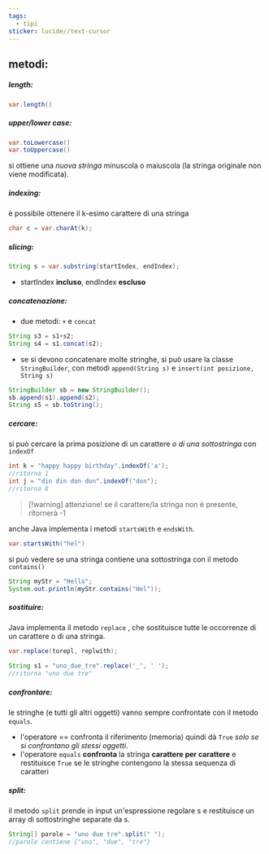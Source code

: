 ```yaml
---
tags:
  - tipi
sticker: lucide//text-cursor
---
```

## metodi:

##### length:
```java
var.length()
```
##### upper/lower case:
```java
var.toLowercase()
var.toUppercase()
```
si ottiene una *nuova stringa* minuscola o maiuscola (la stringa originale non viene modificata).

##### indexing:
è possibile ottenere il k-esimo carattere di una stringa
```java
char c = var.charAt(k);
```

##### slicing:
```java
String s = var.substring(startIndex, endIndex);
```
- startIndex **incluso**, endIndex **escluso**

##### concatenazione:
- due metodi: `+` e `concat`
```java
String s3 = s1+s2;
String s4 = s1.concat(s2);
```
- se si devono concatenare molte stringhe, si può usare la classe `StringBuilder`, con metodi `append(String s)` e `insert(int posizione, String s)`
```java
StringBuilder sb = new StringBuilder();
sb.append(s1).append(s2);
String s5 = sb.toString();
```

##### cercare:
si può cercare la prima posizione di un carattere *o di una sottostringa* con `indexOf`

```java
int k = "happy happy birthday".indexOf('a');
//ritorna 1
int j = "din din don don".indexOf("don");
//ritorna 8
```
>[!warning] attenzione!
>se il carattere/la stringa non è presente, ritornerà -1

anche Java implementa i metodi `startsWith` e `endsWith`.
```java
var.startsWith("hel")
```

si può vedere se una stringa contiene una sottostringa con il metodo `contains()`
```java
String myStr = "Hello";
System.out.println(myStr.contains("Hel"));
```


##### sostituire:
Java implementa il metodo `replace` , che sostituisce tutte le occorrenze di un carattere o di una stringa.
```java
var.replace(torepl, replwith);

String s1 = "uno_due_tre".replace('_', ' ');
//ritorna "uno due tre"
```

##### confrontare:
le stringhe (e tutti gli altri oggetti) vanno sempre confrontate con il metodo `equals`.
- l'operatore == confronta il riferimento (memoria) quindi dà `True` *solo se si confrontano gli stessi oggetti*.
- l'operatore `equals` **confronta** la stringa **carattere per carattere** e restituisce `True` se le stringhe contengono la stessa sequenza di caratteri

##### split:
il metodo `split` prende in input un'espressione regolare s e restituisce un array di sottostringhe separate da s.
```java
String[] parole = "uno due tre".split(" ");
//parole contiene {"uno", "due", "tre"}
```

